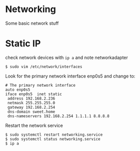 # Networking

Some basic network stuff

# Static IP

check network devices with `ip a` and note networkadapter

`$ sudo vim /etc/network/interfaces`

Look for the primary network interface enp0s5 and change to:

```
# The primary network interface
auto enp0s5
iface enp0s5  inet static
 address 192.168.2.236
 netmask 255.255.255.0
 gateway 192.168.2.254
 dns-domain sweet.home
 dns-nameservers 192.168.2.254 1.1.1.1 8.8.8.8
```

Restart the network service

```
$ sudo systemctl restart networking.service
$ sudo systemctl status networking.service
$ ip a
```